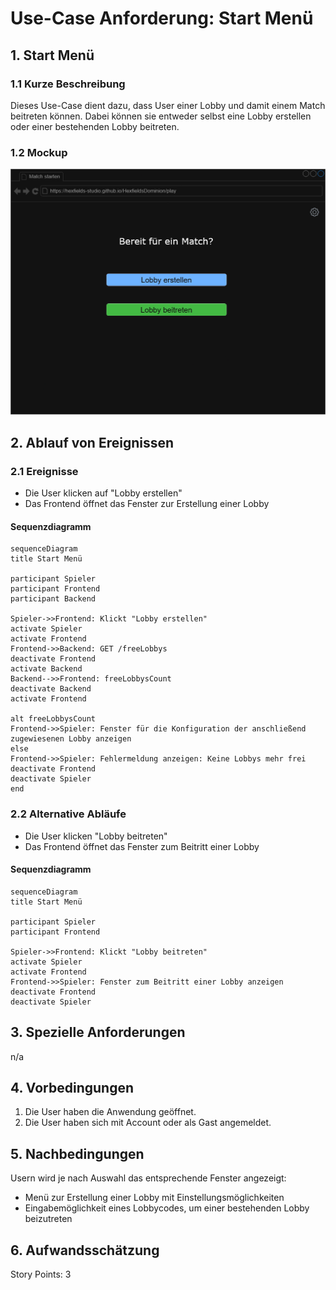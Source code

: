 # Use-Case Anforderung: Start Menü

## 1. Start Menü

### 1.1 Kurze Beschreibung

Dieses Use-Case dient dazu, dass User einer Lobby und damit einem Match beitreten können. Dabei können sie entweder selbst eine Lobby erstellen oder einer bestehenden Lobby beitreten.

### 1.2 Mockup

![Mockup Start Menü](start_menü.png)

## 2. Ablauf von Ereignissen

### 2.1 Ereignisse

- Die User klicken auf "Lobby erstellen"
- Das Frontend öffnet das Fenster zur Erstellung einer Lobby

#### Sequenzdiagramm

```mermaid
sequenceDiagram
title Start Menü

participant Spieler
participant Frontend
participant Backend

Spieler->>Frontend: Klickt "Lobby erstellen"
activate Spieler
activate Frontend
Frontend->>Backend: GET /freeLobbys
deactivate Frontend
activate Backend
Backend-->>Frontend: freeLobbysCount
deactivate Backend
activate Frontend

alt freeLobbysCount
Frontend->>Spieler: Fenster für die Konfiguration der anschließend zugewiesenen Lobby anzeigen
else
Frontend->>Spieler: Fehlermeldung anzeigen: Keine Lobbys mehr frei
deactivate Frontend
deactivate Spieler
end
```

### 2.2 Alternative Abläufe

- Die User klicken "Lobby beitreten"
- Das Frontend öffnet das Fenster zum Beitritt einer Lobby

#### Sequenzdiagramm

```mermaid
sequenceDiagram
title Start Menü

participant Spieler
participant Frontend

Spieler->>Frontend: Klickt "Lobby beitreten"
activate Spieler
activate Frontend
Frontend->>Spieler: Fenster zum Beitritt einer Lobby anzeigen
deactivate Frontend
deactivate Spieler
```

## 3. Spezielle Anforderungen

n/a

## 4. Vorbedingungen

1. Die User haben die Anwendung geöffnet.
2. Die User haben sich mit Account oder als Gast angemeldet.

## 5. Nachbedingungen

Usern wird je nach Auswahl das entsprechende Fenster angezeigt:

- Menü zur Erstellung einer Lobby mit Einstellungsmöglichkeiten
- Eingabemöglichkeit eines Lobbycodes, um einer bestehenden Lobby beizutreten

## 6. Aufwandsschätzung

Story Points: 3

